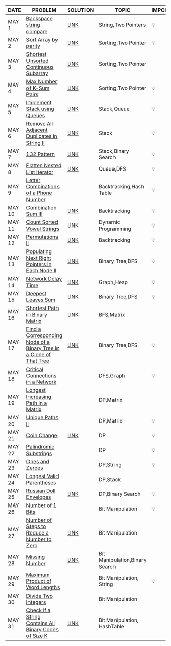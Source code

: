 |DATE|PROBLEM|SOLUTION|TOPIC|IMPORTANT|
|-----|-------|--------|-----|---------|
|MAY 1|[Backspace string compare](https://leetcode.com/problems/backspace-string-compare/)|[LINK](https://github.com/utkarsh006/LeetCode-Grind/blob/main/MAY%20CHALLENGES/MAY%201_%20Backspace%20String%20Compare.cpp)|String,Two Pointers|💡|
|MAY 2|[Sort Array by parity](https://leetcode.com/problems/sort-array-by-parity/)|[LINK](https://github.com/utkarsh006/LeetCode-Grind/blob/main/MAY%20CHALLENGES/MAY%202_%20Sort%20Array%20By%20Parity.cpp)|Sorting,Two Pointer|💡|
|MAY 3|[Shortest Unsorted Continuous Subarray](https://leetcode.com/problems/shortest-unsorted-continuous-subarray/)|[LINK](https://github.com/utkarsh006/LeetCode-Grind/blob/main/MAY%20CHALLENGES/MAY%203_%20Shortest%20Unsorted%20Continuous%20Subarray.cpp)|Sorting,Two Pointer|
|MAY 4|[Max Number of K-Sum Pairs](https://leetcode.com/problems/max-number-of-k-sum-pairs/)|[LINK](https://github.com/utkarsh006/LeetCode-Grind/blob/main/MAY%20CHALLENGES/MAY%204_%20Max%20Number%20of%20K%20Sum%20Pairs.cpp)|Sorting,Two Pointer|💡|
|MAY 5|[Implement Stack using Queues](https://leetcode.com/problems/implement-stack-using-queues/)|[LINK](https://github.com/utkarsh006/LeetCode-Grind/blob/main/MAY%20CHALLENGES/MAY%205_%20Implement%20Stack%20using%20Queues.cpp)|Stack,Queue|💡|
|MAY 6|[Remove All Adjacent Duplicates in String II](https://leetcode.com/problems/remove-all-adjacent-duplicates-in-string-ii/)|[LINK](https://github.com/utkarsh006/LeetCode-Grind/blob/main/MAY%20CHALLENGES/MAY%206_%20Remove%20All%20Adjacent%20Duplicates%20in%20String%20II.cpp)|Stack|💡|
|MAY 7|[132 Pattern](https://leetcode.com/problems/132-pattern/)|[LINK](https://github.com/utkarsh006/LeetCode-Grind/blob/main/MAY%20CHALLENGES/MAY%207_%20132%20Pattern.cpp)|Stack,Binary Search|💡|
|MAY 8|[Flatten Nested List Iterator](https://leetcode.com/problems/flatten-nested-list-iterator/)|[LINK](https://github.com/utkarsh006/LeetCode-Grind/blob/main/MAY%20CHALLENGES/MAY%208_%20Flatten%20Nested%20List%20Iterator.cpp)|Queue,DFS|💡|
|MAY 9|[Letter Combinations of a Phone Number](https://leetcode.com/problems/letter-combinations-of-a-phone-number/)||Backtracking,Hash Table|💡|
|MAY 10|[Combination Sum III](https://leetcode.com/problems/combination-sum-iii/)|[LINK](https://github.com/utkarsh006/LeetCode-Grind/blob/main/MAY%20CHALLENGES/MAY%2010_%20Combination%20Sum%20III.cpp)|Backtracking|💡|
|MAY 11|[Count Sorted Vowel Strings](https://leetcode.com/problems/count-sorted-vowel-strings/)|[LINK](https://github.com/utkarsh006/LeetCode-Grind/blob/main/MAY%20CHALLENGES/MAY%2011_%20Count%20Sorted%20Vowel%20Strings.cpp)|Dynamic Programming|💡|
|MAY 12|[Permutations II](https://leetcode.com/problems/permutations-ii/)|[LINK](https://github.com/utkarsh006/LeetCode-Grind/blob/main/MAY%20CHALLENGES/MAY%2012_%20Permutations%20II.cpp)|Backtracking|💡|
|MAY 13|[Populating Next Right Pointers in Each Node II](https://leetcode.com/problems/populating-next-right-pointers-in-each-node-ii/)|[LINK](https://github.com/utkarsh006/LeetCode-Grind/blob/main/MAY%20CHALLENGES/MAY%2013_%20Populating%20Next%20Right%20Pointers%20in%20Each%20Node%20II.cpp)|Binary Tree,DFS|💡|
|MAY 14|[Network Delay Time](https://leetcode.com/problems/network-delay-time/)|[LINK](https://github.com/utkarsh006/LeetCode-Grind/blob/main/MAY%20CHALLENGES/MAY%2014_%20Network%20Delay%20Time.cpp)|Graph,Heap|💡|
|MAY 15|[Deepest Leaves Sum](https://leetcode.com/problems/deepest-leaves-sum/)|[LINK](https://github.com/utkarsh006/LeetCode-Grind/blob/main/MAY%20CHALLENGES/MAY%2015_Deepest%20Leaves%20Sum.cpp)|Binary Tree,DFS|💡|
|MAY 16|[Shortest Path in Binary Matrix](https://leetcode.com/problems/shortest-path-in-binary-matrix/)|[LINK](https://github.com/utkarsh006/LeetCode-Grind/blob/main/MAY%20CHALLENGES/MAY%2016_%20Shortest%20Path%20in%20Binary%20Matrix.cpp)|BFS,Matrix|
|MAY 17|[Find a Corresponding Node of a Binary Tree in a Clone of That Tree](https://leetcode.com/problems/find-a-corresponding-node-of-a-binary-tree-in-a-clone-of-that-tree/)|[LINK](https://github.com/utkarsh006/LeetCode-Grind/blob/main/MAY%20CHALLENGES/MAY%2017_%20Find%20a%20Corresponding%20Node%20of%20a%20Binary%20Tree%20in%20a%20Clone%20of%20That%20Tree.cpp)|Binary Tree,DFS|💡|
|MAY 18|[Critical Connections in a Network](https://leetcode.com/problems/critical-connections-in-a-network/)||DFS,Graph|💡|
|MAY 19|[Longest Increasing Path in a Matrix](https://leetcode.com/problems/longest-increasing-path-in-a-matrix/)||DP,Matrix|
|MAY 20|[Unique Paths II](https://leetcode.com/problems/unique-paths-ii/)||DP,Matrix|💡|
|MAY 21|[Coin Change](https://leetcode.com/problems/coin-change/)|[LINK](https://github.com/utkarsh006/LeetCode-Grind/blob/main/MAY%20CHALLENGES/MAY%2021_Coin%20Change.cpp)|DP|💡|
|MAY 22|[Palindromic Substrings](https://leetcode.com/problems/palindromic-substrings/)||DP|💡|
|MAY 23|[Ones and Zeroes](https://leetcode.com/problems/ones-and-zeroes/)||DP,String|💡|
|MAY 24|[Longest Valid Parentheses](https://leetcode.com/problems/longest-valid-parentheses/)||DP,Stack|
|MAY 25|[Russian Doll Envelopes](https://leetcode.com/problems/russian-doll-envelopes/)|[LINK](https://github.com/utkarsh006/LeetCode-Grind/blob/main/MAY%20CHALLENGES/MAY%2025_Russian%20Doll%20Envelopes.cpp)|DP,Binary Search|💡|
|MAY 26|[Number of 1 Bits](https://leetcode.com/problems/number-of-1-bits/)||Bit Manipulation|💡|
|MAY 27|[Number of Steps to Reduce a Number to Zero](https://leetcode.com/problems/number-of-steps-to-reduce-a-number-to-zero/)|[LINK](https://github.com/utkarsh006/LeetCode-Grind/blob/main/MAY%20CHALLENGES/May%2027_%20Number%20of%20Steps%20to%20Reduce%20a%20Number%20to%20Zero.cpp)|Bit Manipulation|
|MAY 28|[Missing Number](https://leetcode.com/problems/missing-number/)|[LINK](https://github.com/utkarsh006/LeetCode-Grind/blob/main/MAY%20CHALLENGES/MAY%2028_%20Missing%20Number.cpp)|Bit Manipulation,Binary Search|
|MAY 29|[Maximum Product of Word Lengths](https://leetcode.com/problems/maximum-product-of-word-lengths/)||Bit Manipulation, String|💡|
|MAY 30|[Divide Two Integers](https://leetcode.com/problems/divide-two-integers/)||Bit Manipulation|
|MAY 31|[Check If a String Contains All Binary Codes of Size K](https://leetcode.com/problems/check-if-a-string-contains-all-binary-codes-of-size-k/)|[LINK](https://github.com/utkarsh006/LeetCode-Grind/blob/main/MAY%20CHALLENGES/MAY%2031_%20%20Check%20If%20a%20String%20Contains%20All%20Binary%20Codes%20of%20Size%20K.cpp)|Bit Manipulation, HashTable|
